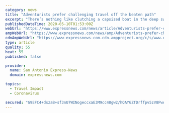 ```yaml
---
category: news
title: "Adventurists prefer challenging travel off the beaten path"
excerpt: "There’s nothing like clutching a capsized boat in the deep swells of the Indian Ocean with friends to discover their true nature. Or racing across the unforgiving sands and mountains of Morocco on child-size motorbikes to discover inner strength."
publishedDateTime: 2020-05-10T01:53:00Z
webUrl: "https://www.expressnews.com/news/article/Adventurists-prefer-challenging-travel-off-the-15246547.php"
ampWebUrl: "https://www.expressnews.com/news/amp/Adventurists-prefer-challenging-travel-off-the-15246547.php"
cdnAmpWebUrl: "https://www-expressnews-com.cdn.ampproject.org/c/s/www.expressnews.com/news/amp/Adventurists-prefer-challenging-travel-off-the-15246547.php"
type: article
quality: 55
heat: 55
published: false

provider:
  name: San Antonio Express-News
  domain: expressnews.com

topics:
  - Travel Impact
  - Coronavirus

secured: "G9EFC4+dszaB+sf3nU7WINogeccxaE3M9cc48gw2/hQAYGZTDrffpv5zV8PwAgYzGdfM+K1SrNmf1JrlLkJcJWEzzjpUgkAS6cf+cPCdMhroR4YE5Y9IzDlz8q60hvUuzO0ah4Dazf9CM0bMLBbu5pmAWNGL3HGr5rti0nHV/JbUYVctr6xHR3qTtvYV+UF9QBobThB7IwaNs35eRmhmuEwXoaMA2F7AiHu644pS52FSqri0YT2KPsbUL6driqCCv22mi6WX4psoRp36Vn3riNj40Qt+kNOVv/8jXalF0mqkOyP+76I46rv1JFxZxar4;WJ2Bk7m9/Z1ezuwDWypX7Q=="
---
```


